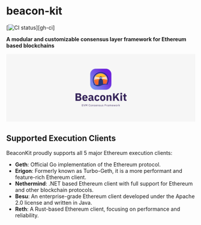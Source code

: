 # beacon-kit 

[![CI status](https://github.com/itsdevbear/bolaris/workflows/ci/badge.svg)][gh-ci]
<!-- [![cargo-deny status](https://github.com/paradigmxyz/reth/workflows/deny/badge.svg)][gh-deny]
[![Codecov](https://img.shields.io/codecov/c/github/paradigmxyz/reth?token=c24SDcMImE)][codecov] -->
<!-- [![Telegram Chat][tg-badge]][tg-url] -->

**A modular and customizable consensus layer framework for Ethereum based blockchains**

![](.github/assets/banner.png)


## Supported Execution Clients

BeaconKit proudly supports all 5 major Ethereum execution clients:

- **Geth**: Official Go implementation of the Ethereum protocol.
- **Erigon**: Formerly known as Turbo-Geth, it is a more performant and feature-rich Ethereum client.
- **Nethermind**: .NET based Ethereum client with full support for Ethereum and other blockchain protocols.
- **Besu**: An enterprise-grade Ethereum client developed under the Apache 2.0 license and written in Java.
- **Reth**: A Rust-based Ethereum client, focusing on performance and reliability.
